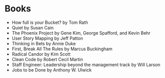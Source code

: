 # Books

- How full is your Bucket? by Tom Rath
- Quiet by Susan Cain
- The Phoenix Project by Gene Kim, George Spafford, and Kevin Behr
- User Story Mapping by Jeff Patton
- Thinking in Bets by Annie Duke
- First, Break All The Rules by Marcus Buckingham
- Radical Candor by Kim Scott
- Clean Code by Robert Cecil Martin
- Staff Engineer: Leadership beyond the management track by Will Larson
- Jobs to be Done by Anthony W. Ulwick


